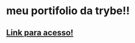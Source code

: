 # meu portifolio da trybe!!

## <a href="https://brenooliveiranascimento.github.io/" target="_blank">Link para acesso!</a>
